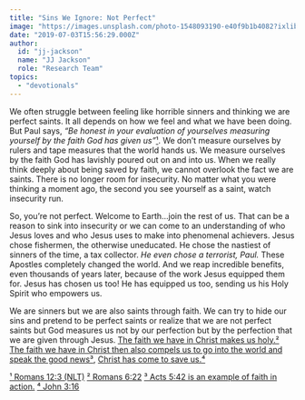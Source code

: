 ```yaml
---
title: "Sins We Ignore: Not Perfect"
image: "https://images.unsplash.com/photo-1548093190-e40f9b1b4082?ixlib=rb-1.2.1&q=85&fm=jpg&crop=entropy&cs=srgb&ixid=eyJhcHBfaWQiOjk2NjF9"
date: "2019-07-03T15:56:29.000Z"
author:
  id: "jj-jackson"
  name: "JJ Jackson"
  role: "Research Team"
topics:
  - "devotionals"
---
```

We often struggle between feeling like horrible sinners and thinking we are perfect saints. It all depends on how we feel and what we have been doing. But Paul says,  _“Be honest in your evaluation of yourselves measuring yourself by the faith God has given us”_[¹][1].  We don’t measure ourselves by rulers and tape measures that the world hands us. We measure ourselves by the faith God has lavishly poured out on and into us.  When we really think deeply about being saved by faith, we cannot overlook the fact we are saints.  There is no longer room for insecurity.  No matter what you were thinking a moment ago, the second you see yourself as a saint, watch insecurity run.

So, you’re not perfect. Welcome to Earth…join the rest of us.  That can be a reason to sink into insecurity or we can come to an understanding of who Jesus loves and who Jesus uses to make into phenomenal achievers.  Jesus chose fishermen, the otherwise uneducated.  He chose the nastiest of sinners of the time, a tax collector. _He even chose a terrorist, Paul._  These Apostles completely changed the world.  And we reap incredible benefits, even thousands of years later, because of the work Jesus equipped them for. Jesus has chosen us too! He has equipped us too, sending us his Holy Spirit who empowers us.

We are sinners but we are also saints through faith. We can try to hide our sins and pretend to be perfect saints or realize that we are not perfect saints but God measures us not by our perfection but by the perfection that we are given through Jesus. [The faith we have in Christ makes us holy.²][2] [The faith we have in Christ then also compels us to go into the world and speak the good news³][4], [Christ has come to save us.⁴][3]

[¹ Romans 12:3 (NLT)][1]
[² Romans 6:22][2]
[³ Acts 5:42 is an example of faith in action.][4]
[⁴ John 3:16][3]

[1]: https://www.bible.com/113/rom.12.3.nlt "Faith is the measure we have"
[2]: https://www.bible.com/113/rom.6.22 "Faith makes us holy"
[3]: https://www.bible.com/113/jhn.3.16 "Jesus came to save"
[4]: https://www.bible.com/113/act.5.42 "Example of Faith in Action"
